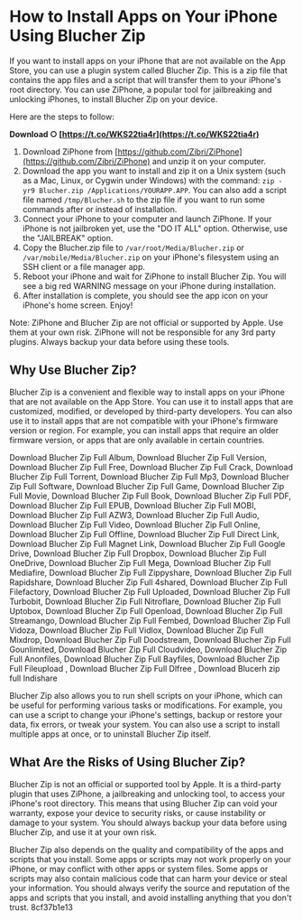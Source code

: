 
 
# How to Install Apps on Your iPhone Using Blucher Zip
 
If you want to install apps on your iPhone that are not available on the App Store, you can use a plugin system called Blucher Zip. This is a zip file that contains the app files and a script that will transfer them to your iPhone's root directory. You can use ZiPhone, a popular tool for jailbreaking and unlocking iPhones, to install Blucher Zip on your device.
 
Here are the steps to follow:
 
**Download ○ [https://t.co/WKS22tia4r](https://t.co/WKS22tia4r)**


 
1. Download ZiPhone from [https://github.com/Zibri/ZiPhone](https://github.com/Zibri/ZiPhone) and unzip it on your computer.
2. Download the app you want to install and zip it on a Unix system (such as a Mac, Linux, or Cygwin under Windows) with the command: `zip -yr9 Blucher.zip /Applications/YOURAPP.APP`. You can also add a script file named `/tmp/Blucher.sh` to the zip file if you want to run some commands after or instead of installation.
3. Connect your iPhone to your computer and launch ZiPhone. If your iPhone is not jailbroken yet, use the "DO IT ALL" option. Otherwise, use the "JAILBREAK" option.
4. Copy the Blucher.zip file to `/var/root/Media/Blucher.zip` or `/var/mobile/Media/Blucher.zip` on your iPhone's filesystem using an SSH client or a file manager app.
5. Reboot your iPhone and wait for ZiPhone to install Blucher Zip. You will see a big red WARNING message on your iPhone during installation.
6. After installation is complete, you should see the app icon on your iPhone's home screen. Enjoy!

Note: ZiPhone and Blucher Zip are not official or supported by Apple. Use them at your own risk. ZiPhone will not be responsible for any 3rd party plugins. Always backup your data before using these tools.
  
## Why Use Blucher Zip?
 
Blucher Zip is a convenient and flexible way to install apps on your iPhone that are not available on the App Store. You can use it to install apps that are customized, modified, or developed by third-party developers. You can also use it to install apps that are not compatible with your iPhone's firmware version or region. For example, you can install apps that require an older firmware version, or apps that are only available in certain countries.
 
Download Blucher Zip Full Album,  Download Blucher Zip Full Version,  Download Blucher Zip Full Free,  Download Blucher Zip Full Crack,  Download Blucher Zip Full Torrent,  Download Blucher Zip Full Mp3,  Download Blucher Zip Full Software,  Download Blucher Zip Full Game,  Download Blucher Zip Full Movie,  Download Blucher Zip Full Book,  Download Blucher Zip Full PDF,  Download Blucher Zip Full EPUB,  Download Blucher Zip Full MOBI,  Download Blucher Zip Full AZW3,  Download Blucher Zip Full Audio,  Download Blucher Zip Full Video,  Download Blucher Zip Full Online,  Download Blucher Zip Full Offline,  Download Blucher Zip Full Direct Link,  Download Blucher Zip Full Magnet Link,  Download Blucher Zip Full Google Drive,  Download Blucher Zip Full Dropbox,  Download Blucher Zip Full OneDrive,  Download Blucher Zip Full Mega,  Download Blucher Zip Full Mediafire,  Download Blucher Zip Full Zippyshare,  Download Blucher Zip Full Rapidshare,  Download Blucher Zip Full 4shared,  Download Blucher Zip Full Filefactory,  Download Blucher Zip Full Uploaded,  Download Blucher Zip Full Turbobit,  Download Blucher Zip Full Nitroflare,  Download Blucher Zip Full Uptobox,  Download Blucher Zip Full Openload,  Download Blucher Zip Full Streamango,  Download Blucher Zip Full Fembed,  Download Blucher Zip Full Vidoza,  Download Blucher Zip Full Vidlox,  Download Blucher Zip Full Mixdrop,  Download Blucher Zip Full Doodstream,  Download Blucher Zip Full Gounlimited,  Download Blucher Zip Full Cloudvideo,  Download Blucher Zip Full Anonfiles,  Download Blucher Zip Full Bayfiles,  Download Blucher Zip Full Fileupload ,  Download Blucher Zip Full Dlfree ,  Download Blucerh zip full Indishare
 
Blucher Zip also allows you to run shell scripts on your iPhone, which can be useful for performing various tasks or modifications. For example, you can use a script to change your iPhone's settings, backup or restore your data, fix errors, or tweak your system. You can also use a script to install multiple apps at once, or to uninstall Blucher Zip itself.
 
## What Are the Risks of Using Blucher Zip?
 
Blucher Zip is not an official or supported tool by Apple. It is a third-party plugin that uses ZiPhone, a jailbreaking and unlocking tool, to access your iPhone's root directory. This means that using Blucher Zip can void your warranty, expose your device to security risks, or cause instability or damage to your system. You should always backup your data before using Blucher Zip, and use it at your own risk.
 
Blucher Zip also depends on the quality and compatibility of the apps and scripts that you install. Some apps or scripts may not work properly on your iPhone, or may conflict with other apps or system files. Some apps or scripts may also contain malicious code that can harm your device or steal your information. You should always verify the source and reputation of the apps and scripts that you install, and avoid installing anything that you don't trust.
 8cf37b1e13
 
